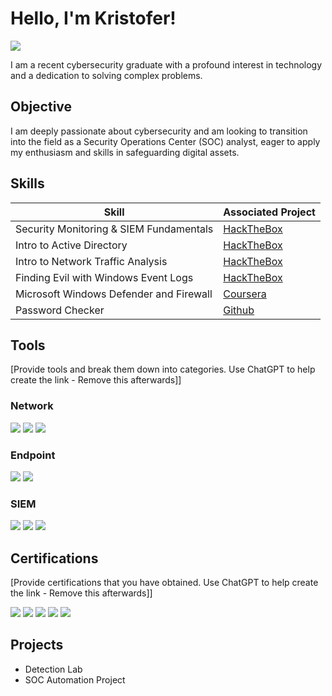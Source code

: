 # Hello, I'm Kristofer!
<a href="https://linkedin.com/in/kristofer-ard-065b4a2a7"><img src="https://img.shields.io/badge/-LinkedIn-0072b1?&style=for-the-badge&logo=linkedin&logoColor=white" /></a>

I am a recent cybersecurity graduate with a profound interest in technology and a dedication to solving complex problems.

## Objective

I am deeply passionate about cybersecurity and am looking to transition into the field as a Security Operations Center (SOC) analyst, eager to apply my enthusiasm and skills in safeguarding digital assets.

## Skills

| Skill                                         | Associated Project         |
|-----------------------------------------------|----------------------------|
| Security Monitoring & SIEM Fundamentals       | <a href="https://academy.hackthebox.com/achievement/badge/d5235de2-b3e3-11ee-bfb6-bea50ffe6cb4">HackTheBox</a>|
| Intro to Active Directory                     | <a href="https://academy.hackthebox.com/achievement/badge/6295ea66-a605-11ee-bfb6-bea50ffe6cb4">HackTheBox</a>|
| Intro to Network Traffic Analysis             | <a href="https://academy.hackthebox.com/achievement/badge/42dda30e-a04e-11ee-bfb6-bea50ffe6cb4">HackTheBox</a>|
| Finding Evil with Windows Event Logs          | <a href="https://academy.hackthebox.com/achievement/badge/a8fd67b1-b7a6-11ee-bfb6-bea50ffe6cb4">HackTheBox</a>|
| Microsoft Windows Defender and Firewall       | <a href="https://coursera.org/share/8f7914da2d6168320ad31bb1e1eb7af1">Coursera</a>|
| Password Checker                              | <a href="https://github.com/ArdKristofer/passwordChecker">Github</a>|

## Tools
[Provide tools and break them down into categories. Use ChatGPT to help create the link - Remove this afterwards]]

### Network
<div>
    <img src="https://img.shields.io/badge/-Wireshark-1679A7?&style=for-the-badge&logo=Wireshark&logoColor=white" />
    <img src="https://img.shields.io/badge/-Suricata-EF3B2D?&style=for-the-badge&logo=Suricata&logoColor=white" />
    <img src="https://img.shields.io/badge/-Zeek-777BB4?&style=for-the-badge&logo=Zeek&logoColor=white" />
</div>

### Endpoint
<div>
    <img src="https://img.shields.io/badge/-Microsoft_Defender_for_Endpoint-00A4EF?&style=for-the-badge&logo=Microsoft&logoColor=white" />
    <img src="https://img.shields.io/badge/-Velociraptor-4B275F?&style=for-the-badge&logo=Velociraptor&logoColor=white" />
</div>

### SIEM
<div>
    <img src="https://img.shields.io/badge/-Microsoft_Sentinel-0078D4?&style=for-the-badge&logo=Microsoft&logoColor=white" />
    <img src="https://img.shields.io/badge/-Splunk-000000?&style=for-the-badge&logo=Splunk&logoColor=white" />
    <img src="https://img.shields.io/badge/-Elastic-005571?&style=for-the-badge&logo=Elastic&logoColor=white" />
</div>

## Certifications
[Provide certifications that you have obtained. Use ChatGPT to help create the link - Remove this afterwards]]
<div>
<img src="https://img.shields.io/badge/-Security%2B-FF0000?&style=for-the-badge&logo=CompTIA&logoColor=white" />
<img src="https://img.shields.io/badge/-Network%2B-007ACC?&style=for-the-badge&logo=CompTIA&logoColor=white" />
<img src="https://img.shields.io/badge/-A%2B-4D4D4D?&style=for-the-badge&logo=CompTIA&logoColor=white" />
<img src="https://img.shields.io/badge/-CDSA-006400?&style=for-the-badge&logoColor=white" />
<img src="https://img.shields.io/badge/-CCD-000080?&style=for-the-badge&logoColor=white" />
</div>

## Projects
- Detection Lab
- SOC Automation Project
